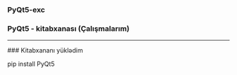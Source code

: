 
### PyQt5-exc
### PyQt5 - kitabxanası (Çalışmalarım)

<hr>
### Kitabxananı yüklədim 
<p>pip install PyQt5</p>